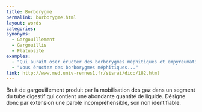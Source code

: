 ```yaml
---
title: Borborygme
permalink: borborygme.html
layout: words
categories:
synonyms:
  - Gargouillement
  - Gargouillis
  - Flatuosité
examples:
  - "Qui aurait oser éructer des borborygmes méphitiques et empyreumatiques ? [À quelqu'un qui émettrait un son plus ou moins audible ou qui aurait quelques gargouillis...]"
  - "Vous éructez des borborygmes méphitiques..."
link: http://www.med.univ-rennes1.fr/sisrai/dico/182.html
---
```


Bruit de gargouillement produit par la mobilisation des gaz dans un segment du tube digestif qui contient une abondante quantité de liquide. Désigne donc par extension une parole incompréhensible, son non identifiable.
